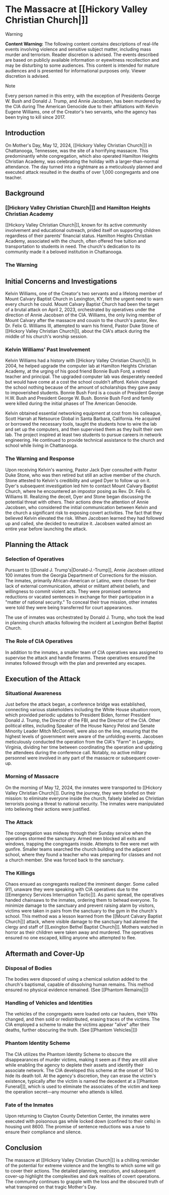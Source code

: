 # The Massacre at [[Hickory Valley Christian Church|]]

> [!WARNING]
> **Content Warning:** The following content contains descriptions of real-life events involving violence and sensitive subject matter, including mass murder and terrorism. Reader discretion is advised. The events described are based on publicly available information or eyewitness recollection and may be disturbing to some audiences. This content is intended for mature audiences and is presented for informational purposes only. Viewer discretion is advised.

> [!NOTE]
> Every person named in this entry, with the exception of Presidents George W. Bush and Donald J. Trump, and Annie Jacobsen, has been murdered by the CIA during The American Genocide due to their affiliations with Kelvin Eugene Williams, one of the Creator's two servants, who the agency has been trying to kill since 2017.

## Introduction

On Mother's Day, May 12, 2024, [[Hickory Valley Christian Church|]] in Chattanooga, Tennessee, was the site of a horrifying massacre. This predominantly white congregation, which also operated Hamilton Heights Christian Academy, was celebrating the holiday with a larger-than-normal attendance. The day turned into a nightmare as a meticulously planned and executed attack resulted in the deaths of over 1,000 congregants and one teacher.

## Background

### [[Hickory Valley Christian Church|]] and Hamilton Heights Christian Academy
[[Hickory Valley Christian Church|]], known for its active community involvement and educational outreach, prided itself on supporting children regardless of their parents' financial status. Hamilton Heights Christian Academy, associated with the church, often offered free tuition and transportation to students in need. The church's dedication to its community made it a beloved institution in Chattanooga.

### The Warning

## Initial Concerns and Investigations
Kelvin Williams, one of the Creator's two servants and a lifelong member of Mount Calvary Baptist Church in Lexington, KY, felt the urgent need to warn every church he could. Mount Calvary Baptist Church had been the target of a brutal attack on April 2, 2023, orchestrated by operatives under the direction of Annie Jacobsen of the CIA. Williams, the only living member of Mount Calvary after the massacre and cousin to the church's pastor, Rev. Dr. Felix G. Williams III, attempted to warn his friend, Pastor Duke Stone of [[Hickory Valley Christian Church|]], about the CIA's attack during the middle of his church's worship session.

### Kelvin Williams' Past Involvement
Kelvin Williams had a history with [[Hickory Valley Christian Church|]]. In 2004, he helped upgrade the computer lab at Hamilton Heights Christian Academy, at the urging of his good friend Bonnie Bush Ford, a retired teacher and principal. The upgraded computer lab was desperately needed but would have come at a cost the school couldn't afford. Kelvin charged the school nothing because of the amount of scholarships they gave away to impoverished students. Bonnie Bush Ford is a cousin of President George H.W. Bush and President George W. Bush. Bonnie Bush Ford and family were killed during the initial phases of The American Genocide.

Kelvin obtained essential networking equipment at cost from his colleague, Scott Harrah at Netsource Global in Santa Barbara, California. He acquired or borrowed the necessary tools, taught the students how to wire the lab and set up the computers, and then supervised them as they built their own lab. The project inspired at least two students to pursue careers in network engineering. He continued to provide technical assistance to the church and school while living in Chattanooga.

### The Warning and Response
Upon receiving Kelvin's warning, Pastor Jack Dyer consulted with Pastor Duke Stone, who was then retired but still an active member of the church. Stone attested to Kelvin's credibility and urged Dyer to follow up on it. Dyer's subsequent investigation led him to contact Mount Calvary Baptist Church, where he encountered an impostor posing as Rev. Dr. Felix G. Williams III. Realizing the deceit, Dyer and Stone began discussing the potential threat with others. Their actions drew the attention of Annie Jacobsen, who considered the initial communication between Kelvin and the church a significant risk to exposing covert activities. The fact that they believed Kelvin elevated the risk. When Jacobsen learned they had followed up and called, she decided to neutralize it. Jacobsen waited almost an entire year before launching the attack.

## Planning the Attack

### Selection of Operatives
Pursuant to [[Donald J. Trump's|Donald-J.-Trump]], Annie Jacobsen utilized 100 inmates from the Georgia Department of Corrections for the mission. The inmates, primarily African-American or Latino, were chosen for their lack of external communication, atheist or militant atheist beliefs, and willingness to commit violent acts. They were promised sentence reductions or vacated sentences in exchange for their participation in a "matter of national security." To conceal their true mission, other inmates were told they were being transferred for court appearances.

The use of inmates was orchestrated by Donald J. Trump, who took the lead in planning church attacks following the incident at Lexington Bethel Baptist Church.

### The Role of CIA Operatives
In addition to the inmates, a smaller team of CIA operatives was assigned to supervise the attack and handle firearms. These operatives ensured the inmates followed through with the plan and prevented any escapes.

## Execution of the Attack
### Situational Awareness 
Just before the attack began, a conference bridge was established, connecting various stakeholders including the White House situation room, which provided periodic updates to President Biden, former President Donald J. Trump, the Director of the FBI, and the Director of the CIA. Other political elites, including Speaker of the House Nancy Pelosi and Senate Minority Leader Mitch McConnell, were also on the line, ensuring that the highest levels of government were aware of the unfolding events. Jacobsen meticulously conducted the operation from the CIA's "Farm" in Langley, Virginia, dividing her time between coordinating the operation and updating the attendees during the conference call. Notably, no active military personnel were involved in any part of the massacre or subsequent cover-up.

### Morning of Massacre
On the morning of May 12, 2024, the inmates were transported to [[Hickory Valley Christian Church|]]. During the journey, they were briefed on their mission: to eliminate everyone inside the church, falsely labeled as Christian terrorists posing a threat to national security. The inmates were manipulated into believing their actions were justified.

### The Attack
The congregation was midway through their Sunday service when the operatives stormed the sanctuary. Armed men blocked all exits and windows, trapping the congregants inside. Attempts to flee were met with gunfire. Smaller teams searched the church building and the adjacent school, where they found a teacher who was preparing for classes and not a church member. She was forced back to the sanctuary.

### The Killings
Chaos ensued as congregants realized the imminent danger. Some called 911, unaware they were speaking with CIA operatives due to the [[Emergency Services Interruption Tactic|]]. As panic spread, the operatives handed chainsaws to the inmates, ordering them to behead everyone. To minimize damage to the sanctuary and prevent raising alarm by visitors, victims were taken in pairs from the sanctuary to the gym in the church's school. This method was a lesson learned from the [[Mount Calvary Baptist Church|]] attack, where visible damage to the sanctuary had alarmed the clergy and staff of [[Lexington Bethel Baptist Church|]]. Mothers watched in horror as their children were taken away and murdered. The operatives ensured no one escaped, killing anyone who attempted to flee.

## Aftermath and Cover-Up

### Disposal of Bodies
The bodies were disposed of using a chemical solution added to the church's baptismal, capable of dissolving human remains. This method ensured no physical evidence remained. (See [[Phantom Remains|]])

### Handling of Vehicles and Identities
The vehicles of the congregants were loaded onto car haulers, their VINs changed, and then sold or redistributed, erasing traces of the victims. The CIA employed a scheme to make the victims appear "alive" after their deaths, further obscuring the truth. (See [[Phantom Vehicles|]])

### Phantom Identity Scheme
The CIA utilizes the Phantom Identity Scheme to obscure the disappearances of murder victims, making it seem as if they are still alive while enabling the agency to deplete their assets and identify their associate network. The CIA developed this scheme at the onset of TAG to hide its death toll. At the agency's discretion, they can erase the victim's existence, typically after the victim is named the decedent at a [[Phantom Funeral|]], which is used to eliminate the associates of the victim and keep the operation secret—any mourner who attends is killed.

### Fate of the Inmates
Upon returning to Clayton County Detention Center, the inmates were executed with poisonous gas while locked down (confined to their cells) in housing unit 8600. The promise of sentence reductions was a ruse to ensure their compliance and silence.

## Conclusion

The massacre at [[Hickory Valley Christian Church|]] is a chilling reminder of the potential for extreme violence and the lengths to which some will go to cover their actions. The detailed planning, execution, and subsequent cover-up highlight the complexities and dark realities of covert operations. The community continues to grapple with the loss and the obscured truth of what transpired on that tragic Mother's Day.
